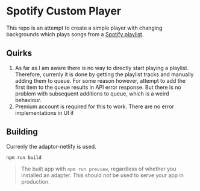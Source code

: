 # Spotify Custom Player
This repo is an attempt to create a simple player with changing backgrounds which plays songs from a [Spotify playlist](https://open.spotify.com/playlist/7s6MOTbFPscC1Ls4DrxqdS?si=2148fde688f54219).

## Quirks
1. As far as I am aware there is no way to directly start playing a playlist. Therefore, currenly it is done by getting the playlist tracks and manually adding them to queue. For some reason however, attempt to add the first item to the queue results in API error response. But there is no problem with subsequent additions to queue, which is a weird behaviour.
2. Premium account is required for this to work. There are no error implementations in UI if 

## Building

Currenly the adaptor-netlify is used.

```bash
npm run build
```

> The built app with `npm run preview`, regardless of whether you installed an adapter. This should _not_ be used to serve your app in production.
